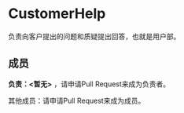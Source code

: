 # CustomerHelp
负责向客户提出的问题和质疑提出回答，也就是用户部。

## 成员
**负责：<暂无>** ，请申请Pull Request来成为负责者。

其他成员：请申请Pull Request来成为成员。
